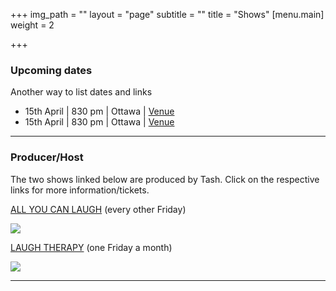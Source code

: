 +++
img_path = ""
layout = "page"
subtitle = ""
title = "Shows"
[menu.main]
weight = 2

+++
### Upcoming dates

Another way to list dates and links

* 15th April | 830 pm | Ottawa | [Venue ](https://www.instagram.com/comedyottawa/)
* 15th April | 830 pm | Ottawa | [Venue ](https://www.instagram.com/comedyottawa/)

***

### Producer/Host

The two shows linked below are produced by Tash. Click on the respective links for more information/tickets. 

[ALL YOU CAN LAUGH](https://www.eventbrite.ca/e/all-you-can-laugh-tickets-39145960622 "AYCL") (every other Friday)

![](/images/banner_aycl.jpg)

[LAUGH THERAPY](https://www.eventbrite.ca/e/laugh-therapy-tickets-83344871755 "LT") (one Friday a month)

![](/images/banner.jpg)

***